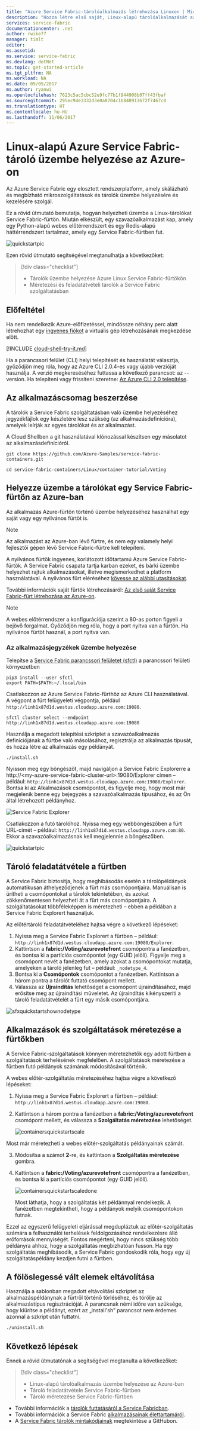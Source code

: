 ```yaml
---
title: "Azure Service Fabric-tárolóalkalmazás létrehozása Linuxon | Microsoft Docs"
description: "Hozza létre első saját, Linux-alapú tárolóalkalmazását az Azure Service Fabricban.  Az alkalmazással elkészíthet egy Docker-rendszerképet, amelyet leküldéssel továbbíthat egy tárolóregisztrációs adatbázisba, majd összeállíthat és üzembe helyezhet egy Service Fabric-tárolóalkalmazást."
services: service-fabric
documentationcenter: .net
author: rwike77
manager: timlt
editor: 
ms.assetid: 
ms.service: service-fabric
ms.devlang: dotNet
ms.topic: get-started-article
ms.tgt_pltfrm: NA
ms.workload: NA
ms.date: 09/05/2017
ms.author: ryanwi
ms.openlocfilehash: 7623c5ac5cbc52e9fc77b1f944908b07ff43fbaf
ms.sourcegitcommit: 295ec94e3332d3e0a8704c1b848913672f7467c8
ms.translationtype: HT
ms.contentlocale: hu-HU
ms.lasthandoff: 11/06/2017
---
```

# <a name="deploy-an-azure-service-fabric-linux-container-application-on-azure"></a>Linux-alapú Azure Service Fabric-tároló üzembe helyezése az Azure-on
Az Azure Service Fabric egy elosztott rendszerplatform, amely skálázható és megbízható mikroszolgáltatások és tárolók üzembe helyezésére és kezelésére szolgál. 

Ez a rövid útmutató bemutatja, hogyan helyezheti üzembe a Linux-tárolókat Service Fabric-fürtön. Miután elkészült, egy szavazóalkalmazást kap, amely egy Python-alapú webes előtérrendszert és egy Redis-alapú háttérrendszert tartalmaz, amely egy Service Fabric-fürtben fut. 

![quickstartpic][quickstartpic]

Ezen rövid útmutató segítségével megtanulhatja a következőket:
> [!div class="checklist"]
> * Tárolók üzembe helyezése Azure Linux Service Fabric-fürtökön
> * Méretezési és feladatátvételi tárolók a Service Fabric szolgáltatásban

## <a name="prerequisite"></a>Előfeltétel
Ha nem rendelkezik Azure-előfizetéssel, mindössze néhány perc alatt létrehozhat egy [ingyenes fiókot](https://azure.microsoft.com/en-us/free/) a virtuális gép létrehozásának megkezdése előtt.
  
[!INCLUDE [cloud-shell-try-it.md](../../includes/cloud-shell-try-it.md)]

Ha a parancssori felület (CLI) helyi telepítését és használatát választja, győződjön meg róla, hogy az Azure CLI 2.0.4-es vagy újabb verzióját használja. A verzió megkereséséhez futtassa a következő parancsot: az --version. Ha telepíteni vagy frissíteni szeretne: [Az Azure CLI 2.0 telepítése](https://docs.microsoft.com/en-us/cli/azure/install-azure-cli).

## <a name="get-application-package"></a>Az alkalmazáscsomag beszerzése
A tárolók a Service Fabric szolgáltatásban való üzembe helyezéséhez jegyzékfájlok egy készletére lesz szükség (az alkalmazásdefinícióra), amelyek leírják az egyes tárolókat és az alkalmazást.

A Cloud Shellben a git használatával klónozással készítsen egy másolatot az alkalmazásdefinícióról.

```azurecli-interactive
git clone https://github.com/Azure-Samples/service-fabric-containers.git

cd service-fabric-containers/Linux/container-tutorial/Voting
```

## <a name="deploy-the-containers-to-a-service-fabric-cluster-in-azure"></a>Helyezze üzembe a tárolókat egy Service Fabric-fürtön az Azure-ban
Az alkalmazás Azure-fürtön történő üzembe helyezéséhez használhat egy saját vagy egy nyilvános fürtöt is.

> [!Note]
> Az alkalmazást az Azure-ban lévő fürtre, és nem egy valamely helyi fejlesztői gépen lévő Service Fabric-fürtre kell telepíteni. 
>

A nyilvános fürtök ingyenes, korlátozott időtartamú Azure Service Fabric-fürtök. A Service Fabric csapata tartja karban ezeket, és bárki üzembe helyezhet rajtuk alkalmazásokat, illetve megismerkedhet a platform használatával. A nyilvános fürt eléréséhez [kövesse az alábbi utasításokat](http://aka.ms/tryservicefabric). 

További információk saját fürtök létrehozásáról: [Az első saját Service Fabric-fürt létrehozása az Azure-on](service-fabric-get-started-azure-cluster.md).

> [!Note]
> A webes előtérrendszer a konfigurációja szerint a 80-as porton figyeli a bejövő forgalmat. Győződjön meg róla, hogy a port nyitva van a fürtön. Ha nyilvános fürtöt használ, a port nyitva van.
>

### <a name="deploy-the-application-manifests"></a>Az alkalmazásjegyzékek üzembe helyezése 
Telepítse a [Service Fabric parancssori felületet (sfctl)](service-fabric-cli.md) a parancssori felületi környezetben

```azurecli-interactive
pip3 install --user sfctl 
export PATH=$PATH:~/.local/bin
```
Csatlakozzon az Azure Service Fabric-fürthöz az Azure CLI használatával. A végpont a fürt felügyeleti végpontja, például `http://linh1x87d1d.westus.cloudapp.azure.com:19080`.

```azurecli-interactive
sfctl cluster select --endpoint http://linh1x87d1d.westus.cloudapp.azure.com:19080
```

Használja a megadott telepítési szkriptet a szavazóalkalmazás definíciójának a fürtbe való másolásához, regisztrálja az alkalmazás típusát, és hozza létre az alkalmazás egy példányát.

```azurecli-interactive
./install.sh
```

Nyisson meg egy böngészőt, majd navigáljon a Service Fabric Explorerre a http://\<my-azure-service-fabric-cluster-url>:19080/Explorer címen – például: `http://linh1x87d1d.westus.cloudapp.azure.com:19080/Explorer`. Bontsa ki az Alkalmazások csomópontot, és figyelje meg, hogy most már megjelenik benne egy bejegyzés a szavazóalkalmazás típusához, és az Ön által létrehozott példányhoz.

![Service Fabric Explorer][sfx]

Csatlakozzon a futó tárolóhoz.  Nyissa meg egy webböngészőben a fürt URL-címét – például: `http://linh1x87d1d.westus.cloudapp.azure.com:80`. Ekkor a szavazóalkalmazásnak kell megjelennie a böngészőben.

![quickstartpic][quickstartpic]

## <a name="fail-over-a-container-in-a-cluster"></a>Tároló feladatátvétele a fürtben
A Service Fabric biztosítja, hogy meghibásodás esetén a tárolópéldányok automatikusan áthelyeződjenek a fürt más csomópontjaira. Manuálisan is ürítheti a csomópontokat a tárolók tekintetében, és azokat zökkenőmentesen helyezheti át a fürt más csomópontjaira. A szolgáltatásokat többféleképpen is méretezheti – ebben a példában a Service Fabric Explorert használjuk.

Az előtértároló feladatátvételéhez hajtsa végre a következő lépéseket:

1. Nyissa meg a Service Fabric Explorert a fürtben – például: `http://linh1x87d1d.westus.cloudapp.azure.com:19080/Explorer`.
2. Kattintson a **fabric:/Voting/azurevotefront** csomópontra a fanézetben, és bontsa ki a partíciós csomópontot (egy GUID jelöli). Figyelje meg a csomópont nevét a fanézetben, amely azokat a csomópontokat mutatja, amelyeken a tároló jelenleg fut – például: `_nodetype_4`.
3. Bontsa ki a **Csomópontok** csomópontot a fanézetben. Kattintson a három pontra a tárolót futtató csomópont mellett.
4. Válassza az **Újraindítás** lehetőséget a csomópont újraindításához, majd erősítse meg az újraindítási műveletet. Az újraindítás kikényszeríti a tároló feladatátvételét a fürt egy másik csomópontjára.

![sfxquickstartshownodetype][sfxquickstartshownodetype]

## <a name="scale-applications-and-services-in-a-cluster"></a>Alkalmazások és szolgáltatások méretezése a fürtökben
A Service Fabric-szolgáltatások könnyen méretezhetők egy adott fürtben a szolgáltatások terhelésének megfelelően. A szolgáltatások méretezése a fürtben futó példányok számának módosításával történik.

A webes előtér-szolgáltatás méretezéséhez hajtsa végre a következő lépéseket:

1. Nyissa meg a Service Fabric Explorert a fürtben – például: `http://linh1x87d1d.westus.cloudapp.azure.com:19080`.
2. Kattintson a három pontra a fanézetben a **fabric:/Voting/azurevotefront** csomópont mellett, és válassza a **Szolgáltatás méretezése** lehetőséget.

    ![containersquickstartscale][containersquickstartscale]

  Most már méretezheti a webes előtér-szolgáltatás példányainak számát.

3. Módosítsa a számot **2**-re, és kattintson a **Szolgáltatás méretezése** gombra.
4. Kattintson a **fabric:/Voting/azurevotefront** csomópontra a fanézetben, és bontsa ki a partíciós csomópontot (egy GUID jelöli).

    ![containersquickstartscaledone][containersquickstartscaledone]

    Most láthatja, hogy a szolgáltatás két példánnyal rendelkezik. A fanézetben megtekintheti, hogy a példányok melyik csomópontokon futnak.

Ezzel az egyszerű felügyeleti eljárással megdupláztuk az előtér-szolgáltatás számára a felhasználói terhelések feldolgozásához rendelkezésre álló erőforrások mennyiségét. Fontos megérteni, hogy nincs szükség több példányra ahhoz, hogy a szolgáltatás megbízhatóan fusson. Ha egy szolgáltatás meghibásodik, a Service Fabric gondoskodik róla, hogy egy új szolgáltatáspéldány kezdjen futni a fürtben.

## <a name="clean-up"></a>A fölöslegessé vált elemek eltávolítása
Használja a sablonban megadott eltávolítási szkriptet az alkalmazáspéldánynak a fürtről történő törléséhez, és törölje az alkalmazástípus regisztrációját. A parancsnak némi időre van szüksége, hogy kiürítse a példányt, ezért az „install'sh” parancsot nem érdemes azonnal a szkript után futtatni. 

```bash
./uninstall.sh
```

## <a name="next-steps"></a>Következő lépések
Ennek a rövid útmutatónak a segítségével megtanulta a következőket:
> [!div class="checklist"]
> * Linux-alapú tárolóalkalmazás üzembe helyezése az Azure-ban
> * Tároló feladatátvétele Service Fabric-fürtben
> * Tároló méretezése Service Fabric-fürtben

* További információk a [tárolók futtatásáról a Service Fabricban](service-fabric-containers-overview.md).
* További információk a Service Fabric [alkalmazásainak élettartamáról](service-fabric-application-lifecycle.md).
* A [Service Fabric tárolók mintakódjainak](https://github.com/Azure-Samples/service-fabric-containers) megtekintése a GitHubon.

[sfx]: ./media/service-fabric-quickstart-containers-linux/containersquickstartappinstance.png
[quickstartpic]: ./media/service-fabric-quickstart-containers-linux/votingapp.png
[sfxquickstartshownodetype]:  ./media/service-fabric-quickstart-containers-linux/containersquickstartrestart.png
[containersquickstartscale]: ./media/service-fabric-quickstart-containers-linux/containersquickstartscale.png
[containersquickstartscaledone]: ./media/service-fabric-quickstart-containers-linux/containersquickstartscaledone.png
